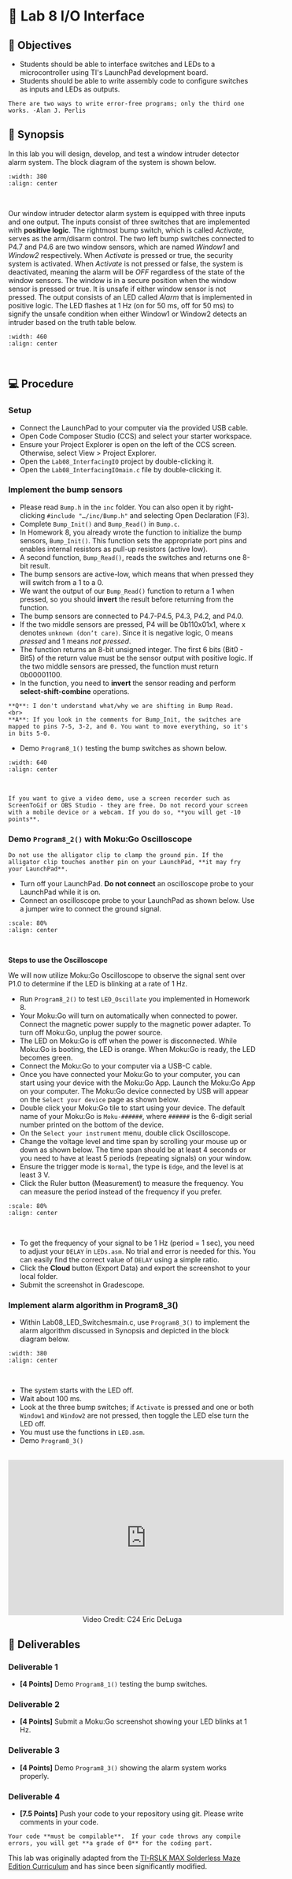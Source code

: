 # 🔬 Lab 8 I/O Interface

## 📌 Objectives

- Students should be able to interface switches and LEDs to a microcontroller using TI's LaunchPad development board.
- Students should be able to write assembly code to configure switches as inputs and LEDs as outputs.


```{note}
There are two ways to write error-free programs; only the third one works. -Alan J. Perlis
```

## 📜 Synopsis

In this lab you will design, develop, and test a window intruder detector alarm system. The block diagram of the system is shown below.

```{image} ./figures/Lab08_BlockDiagram.png
:width: 380
:align: center
```
<br>

Our window intruder detector alarm system is equipped with three inputs and one output. The inputs consist of three switches that are implemented with **positive logic**. The rightmost bump switch, which is called _Activate_, serves as the arm/disarm control. 
The two left bump switches connected to P4.7 and P4.6 are two window sensors, which are named _Window1_ and _Window2_ respectively. When _Activate_ is pressed or true, the security system is activated. When _Activate_ is not pressed or false, the system is deactivated, meaning the alarm will be _OFF_ regardless of the state of the window sensors. The window is in a secure position when the window sensor is pressed or true. It is unsafe if either window sensor is not pressed. The output consists of an LED called _Alarm_ that is implemented in positive logic. The LED flashes at 1 Hz (on for 50 ms, off for 50 ms) to signify the unsafe condition when either Window1 or Window2 detects an intruder based on the truth table below. 

```{image} ./figures/Lab08_TruthTable.png
:width: 460
:align: center
```
<br>

## 💻 Procedure

### Setup
- Connect the LaunchPad to your computer via the provided USB cable.
- Open Code Composer Studio (CCS) and select your starter workspace.
- Ensure your Project Explorer is open on the left of the CCS screen. Otherwise, select View > Project Explorer.
- Open the `Lab08_InterfacingIO` project by double-clicking it.
- Open the `Lab08_InterfacingIOmain.c` file by double-clicking it.

### Implement the bump sensors

- Please read `Bump.h` in the `inc` folder. You can also open it by right-clicking `#include "…/inc/Bump.h"` and selecting Open Declaration (F3). 
- Complete `Bump_Init()` and `Bump_Read()` in `Bump.c`.
- In Homework 8, you already wrote the function to initialize the bump sensors, `Bump_Init()`. This function sets the appropriate port pins and enables internal resistors as pull-up resistors (active low). 
- A second function, `Bump_Read()`, reads the switches and returns one 8-bit result. 
- The bump sensors are active-low, which means that when pressed they will switch from a 1 to a 0. 
- We want the output of our `Bump_Read()` function to return a 1 when pressed, so you should **invert** the result before returning from the function.
- The bump sensors are connected to P4.7-P4.5, P4.3, P4.2, and P4.0. 
- If the two middle sensors are pressed, P4 will be 0b110x01x1, where x denotes `unknown (don’t care)`. Since it is negative logic, 0 means _pressed_ and 1 means _not pressed_. 
- The function returns an 8-bit unsigned integer. The first 6 bits (Bit0 - Bit5) of the return value must be the sensor output with positive logic. If the two middle sensors are pressed, the function must return 0b00001100.
- In the function, you need to **invert** the sensor reading and perform **select-shift-combine** operations.

```{admonition} Q&A
**Q**: I don't understand what/why we are shifting in Bump Read.
<br>
**A**: If you look in the comments for Bump_Init, the switches are mapped to pins 7-5, 3-2, and 0. You want to move everything, so it's in bits 5-0.
```

- Demo `Program8_1()` testing the bump switches as shown below. 

```{image} ./figures/Lab08_BumpTest.gif
:width: 640
:align: center
```
<br>

```{warning}
If you want to give a video demo, use a screen recorder such as ScreenToGif or OBS Studio - they are free. Do not record your screen with a mobile device or a webcam. If you do so, **you will get -10 points**.
```

### Demo `Program8_2()` with Moku:Go Oscilloscope

```{warning}
Do not use the alligator clip to clamp the ground pin. If the alligator clip touches another pin on your LaunchPad, **it may fry your LaunchPad**. 
```

- Turn off your LaunchPad. **Do not connect** an oscilloscope probe to your LaunchPad while it is on.
- Connect an oscilloscope probe to your LaunchPad as shown below. Use a jumper wire to connect the ground signal.

```{image} ./figures/Lab08_OscConnections.png
:scale: 80%
:align: center
```
<br>

**Steps to use the Oscilloscope**

We will now utilize Moku:Go Oscilloscope to observe the signal sent over P1.0 to determine if the LED is blinking at a rate of 1 Hz. 

- Run `Program8_2()` to  test `LED_Oscillate` you implemented in Homework 8. 
- Your Moku:Go will turn on automatically when connected to power.  Connect the magnetic power supply to the magnetic power adapter.  To turn off Moku:Go, unplug the power source.
- The LED on Moku:Go is off when the power is disconnected. While Moku:Go is booting, the LED is orange. When Moku:Go is ready, the LED becomes green. 
- Connect the Moku:Go to your computer via a USB-C cable.
- Once you have connected your Moku:Go to your computer, you can start using your device with the Moku:Go App. Launch the Moku:Go App on your computer. The Moku:Go device connected by USB will appear on the `Select your device` page as shown below.
- Double click your Moku:Go tile to start using your device. The default name of your Moku:Go is `Moku-######`, where `######` is the 6-digit serial number printed on the bottom of the device.
- On the `Select your instrument` menu, double click Oscilloscope.
- Change the voltage level and time span by scrolling your mouse up or down as shown below. The time span should be at least 4 seconds or you need to have at least 5 periods (repeating signals) on your window.
- Ensure the trigger mode is `Normal`, the type is `Edge`, and the level is at least 3 V.
- Click the Ruler button (Measurement) to measure the frequency.  You can measure the period instead of the frequency if you prefer.

```{image} ./figures/Lab08_MokuGo.gif
:scale: 80%
:align: center
```

<br>

- To get the frequency of your signal to be 1 Hz (period = 1 sec), you need to adjust your `DELAY` in `LEDs.asm`. No trial and error is needed for this. You can easily find the correct value of `DELAY` using a simple ratio.
- Click the **Cloud** button (Export Data) and export the screenshot to your local folder.  
- Submit the screenshot in Gradescope.

### Implement alarm algorithm in Program8_3()

- Within Lab08_LED_Switchesmain.c, use `Program8_3()` to implement the alarm algorithm discussed in Synopsis and depicted in the block diagram below.

```{image} ./figures/Lab08_FlowChart.png
:width: 380
:align: center
```
<br>

- The system starts with the LED off.
- Wait about 100 ms.
- Look at the three bump switches; if `Activate` is pressed and one or both `Window1` and `Window2` are not pressed, then toggle the LED else turn the LED off.
- You must use the functions in `LED.asm`.
- Demo `Program8_3()`

<br>

<center>
<iframe width="560" height="315" src="https://www.youtube.com/embed/6tt7-AJcoWE?si=mNi-JQu-J6P_fSlv" title="YouTube video player" frameborder="0" allow="accelerometer; autoplay; clipboard-write; encrypted-media; gyroscope; picture-in-picture; web-share" allowfullscreen></iframe>
<br>
Video Credit: C24 Eric DeLuga
</center>



## 🚚 Deliverables

### Deliverable 1 
- **[4 Points]** Demo `Program8_1()` testing the bump switches. 

### Deliverable 2 
- **[4 Points]** Submit a Moku:Go screenshot showing your LED blinks at 1 Hz.

### Deliverable 3 
- **[4 Points]** Demo `Program8_3()` showing the alarm system works properly. 

### Deliverable 4 
- **[7.5 Points]** Push your code to your repository using git. Please write comments in your code. 

```{warning}
Your code **must be compilable**.  If your code throws any compile errors, you will get **a grade of 0** for the coding part.
```


This lab was originally adapted from the [TI-RSLK MAX Solderless Maze Edition Curriculum](https://university.ti.com/en/faculty/ti-robotics-system-learning-kit/ti-rslk-max-edition-curriculum) and has since been significantly modified.
